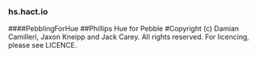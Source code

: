 ### hs.hact.io
####PebblingForHue
##Phillips Hue for Pebble
#Copyright (c) Damian Camilleri, Jaxon Kneipp and Jack Carey. All rights reserved.
For licencing, please see LICENCE.